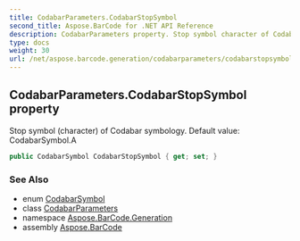 ```yaml
---
title: CodabarParameters.CodabarStopSymbol
second_title: Aspose.BarCode for .NET API Reference
description: CodabarParameters property. Stop symbol character of Codabar symbology. Default value CodabarSymbol.A
type: docs
weight: 30
url: /net/aspose.barcode.generation/codabarparameters/codabarstopsymbol/
---
```

## CodabarParameters.CodabarStopSymbol property

Stop symbol (character) of Codabar symbology. Default value: CodabarSymbol.A

```csharp
public CodabarSymbol CodabarStopSymbol { get; set; }
```

### See Also

* enum [CodabarSymbol](../../codabarsymbol/)
* class [CodabarParameters](../)
* namespace [Aspose.BarCode.Generation](../../codabarparameters/)
* assembly [Aspose.BarCode](../../../)


